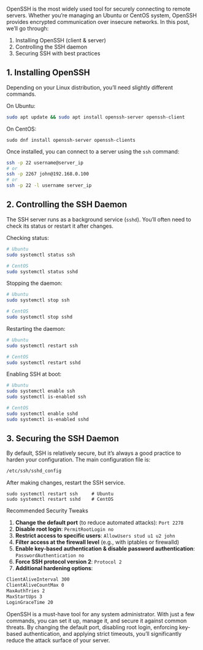 
OpenSSH is the most widely used tool for securely connecting to remote servers. Whether you’re managing an Ubuntu or CentOS system, OpenSSH provides encrypted communication over insecure networks. In this post, we’ll go through:

1. Installing OpenSSH (client & server)
2. Controlling the SSH daemon
3. Securing SSH with best practices

## 1. Installing OpenSSH

Depending on your Linux distribution, you’ll need slightly different commands.

On Ubuntu:

```bash
sudo apt update && sudo apt install openssh-server openssh-client
```

On CentOS:

```
sudo dnf install openssh-server openssh-clients
```

Once installed, you can connect to a server using the `ssh` command:

``` bash
ssh -p 22 username@server_ip
# or 
ssh -p 2267 john@192.168.0.100
# or
ssh -p 22 -l username server_ip
```

## 2. Controlling the SSH Daemon

The SSH server runs as a background service (`sshd`). You’ll often need to check its status or restart it after changes.

Checking status:

```bash
# Ubuntu
sudo systemctl status ssh

# CentOS
sudo systemctl status sshd
```

Stopping the daemon:

```bash
# Ubuntu
sudo systemctl stop ssh

# CentOS
sudo systemctl stop sshd
```

Restarting the daemon:

```bash
# Ubuntu
sudo systemctl restart ssh

# CentOS
sudo systemctl restart sshd
```

Enabling SSH at boot:

```bash
# Ubuntu
sudo systemctl enable ssh
sudo systemctl is-enabled ssh

# CentOS
sudo systemctl enable sshd
sudo systemctl is-enabled sshd
```

## 3. Securing the SSH Daemon

By default, SSH is relatively secure, but it’s always a good practice to harden your configuration. The main configuration file is:

```bash
/etc/ssh/sshd_config
```

After making changes, restart the SSH service.

```
sudo systemctl restart ssh     # Ubuntu
sudo systemctl restart sshd    # CentOS
```

Recommended Security Tweaks

1. **Change the default port** (to reduce automated attacks): `Port 2278`
2. **Disable root login**: `PermitRootLogin no`
3. **Restrict access to specific users**: `AllowUsers stud u1 u2 john`
4. **Filter access at the firewall level** (e.g., with iptables or firewalld)
5. **Enable key-based authentication & disable password authentication**: `PasswordAuthentication no`
6. **Force SSH protocol version 2**: `Protocol 2`
7. **Additional hardening options**:
```bash
ClientAliveInterval 300
ClientAliveCountMax 0
MaxAuthTries 2
MaxStartUps 3
LoginGraceTime 20
```

OpenSSH is a must-have tool for any system administrator. With just a few commands, you can set it up, manage it, and secure it against common threats. By changing the default port, disabling root login, enforcing key-based authentication, and applying strict timeouts, you’ll significantly reduce the attack surface of your server.